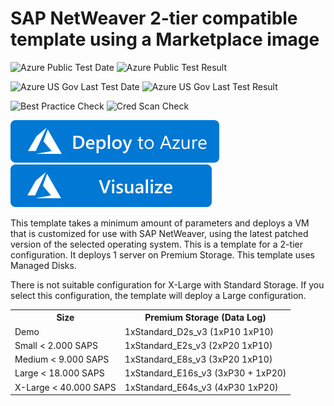 # SAP NetWeaver 2-tier compatible template using a Marketplace image

![Azure Public Test Date](https://azurequickstartsservice.blob.core.windows.net/badges/sap-2-tier-marketplace-image-md/PublicLastTestDate.svg)
![Azure Public Test Result](https://azurequickstartsservice.blob.core.windows.net/badges/sap-2-tier-marketplace-image-md/PublicDeployment.svg)

![Azure US Gov Last Test Date](https://azurequickstartsservice.blob.core.windows.net/badges/sap-2-tier-marketplace-image-md/FairfaxLastTestDate.svg)
![Azure US Gov Last Test Result](https://azurequickstartsservice.blob.core.windows.net/badges/sap-2-tier-marketplace-image-md/FairfaxDeployment.svg)

![Best Practice Check](https://azurequickstartsservice.blob.core.windows.net/badges/sap-2-tier-marketplace-image-md/BestPracticeResult.svg)
![Cred Scan Check](https://azurequickstartsservice.blob.core.windows.net/badges/sap-2-tier-marketplace-image-md/CredScanResult.svg)

[![Deploy To Azure](https://raw.githubusercontent.com/Azure/azure-quickstart-templates/master/1-CONTRIBUTION-GUIDE/images/deploytoazure.svg?sanitize=true)]("https://portal.azure.com/#create/Microsoft.Template/uri/https%3A%2F%2Fraw.githubusercontent.com%2FAzure%2Fazure-quickstart-templates%2Fmaster%2Fsap-2-tier-marketplace-image-md%2Fazuredeploy.json")
[![Visualize](https://raw.githubusercontent.com/Azure/azure-quickstart-templates/master/1-CONTRIBUTION-GUIDE/images/visualizebutton.svg?sanitize=true)]("http://armviz.io/#/?load=https%3A%2F%2Fraw.githubusercontent.com%2FAzure%2Fazure-quickstart-templates%2Fmaster%2Fsap-2-tier-marketplace-image-md%2Fazuredeploy.json")

This template takes a minimum amount of parameters and deploys a VM that is
customized for use with SAP NetWeaver, using the latest patched version of the
selected operating system. This is a template for a 2-tier configuration. It
deploys 1 server on Premium Storage. This template uses Managed Disks.

There is not suitable configuration for X-Large with Standard Storage. If you
select this configuration, the template will deploy a Large configuration.

<table>
	<tr>
		<th>Size</th>
		<th>Premium Storage (Data Log)</th>
	</tr>
	<tr>
		<td>Demo</td>
		<td>1xStandard_D2s_v3 (1xP10 1xP10)</td>
	</tr>
	<tr>
		<td>Small < 2.000 SAPS</td>
		<td>1xStandard_E2s_v3 (2xP20 1xP10)</td>
	</tr>
	<tr>
		<td>Medium < 9.000 SAPS</td>
		<td>1xStandard_E8s_v3 (3xP20 1xP10)</td>
	</tr>
	<tr>
		<td>Large < 18.000 SAPS</td>
		<td>1xStandard_E16s_v3 (3xP30 + 1xP20)</td>
	</tr>
	<tr>
		<td>X-Large < 40.000 SAPS</td>
		<td>1xStandard_E64s_v3 (4xP30 1xP20)</td>
	</tr>
</table>
